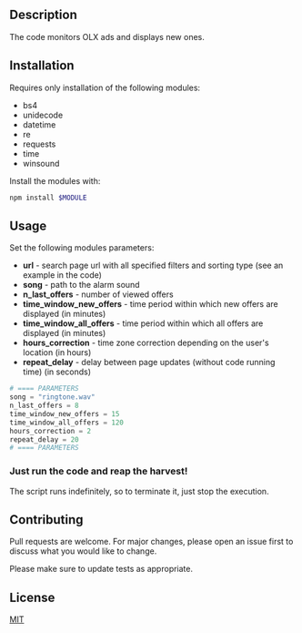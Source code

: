 ## Description

The code monitors OLX ads and displays new ones.

## Installation

Requires only installation of the following modules:
- bs4
- unidecode
- datetime
- re
- requests
- time
- winsound

Install the modules with:
```bash
npm install $MODULE
```

## Usage

Set the following modules parameters:
- **url** - search page url with all specified filters and sorting type (see an example in the code)
- **song** - path to the alarm sound
- **n_last_offers** - number of viewed offers
- **time_window_new_offers** - time period within which new offers are displayed (in minutes)
- **time_window_all_offers** - time period within which all offers are displayed (in minutes)
- **hours_correction** - time zone correction depending on the user's location (in hours)
- **repeat_delay** - delay between page updates (without code running time) (in seconds)
```python
# ==== PARAMETERS
song = "ringtone.wav"
n_last_offers = 8
time_window_new_offers = 15
time_window_all_offers = 120
hours_correction = 2
repeat_delay = 20
# ==== PARAMETERS
```
### Just run the code and reap the harvest!

The script runs indefinitely, so to terminate it, just stop the execution.

## Contributing
Pull requests are welcome. For major changes, please open an issue first to discuss what you would like to change.

Please make sure to update tests as appropriate.

## License
[MIT](https://choosealicense.com/licenses/mit/)